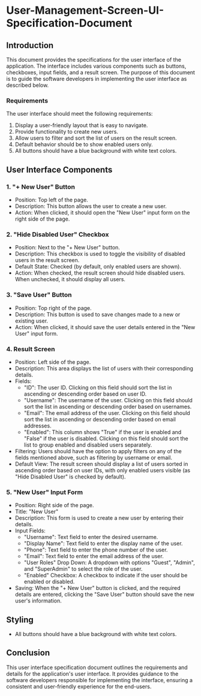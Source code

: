 # User-Management-Screen-UI-Specification-Document

## Introduction

This document provides the specifications for the user interface of the application. The interface includes various components such as buttons, checkboxes, input fields, and a result screen. The purpose of this document is to guide the software developers in implementing the user interface as described below.

### Requirements

The user interface should meet the following requirements:

1.  Display a user-friendly layout that is easy to navigate.
2.  Provide functionality to create new users.
3.  Allow users to filter and sort the list of users on the result screen.
4.  Default behavior should be to show enabled users only.
5.  All buttons should have a blue background with white text colors.

## User Interface Components

### 1. "+ New User" Button

-   Position: Top left of the page.
-   Description: This button allows the user to create a new user.
-   Action: When clicked, it should open the "New User" input form on the right side of the page.

### 2. "Hide Disabled User" Checkbox

-   Position: Next to the "+ New User" button.
-   Description: This checkbox is used to toggle the visibility of disabled users in the result screen.
-   Default State: Checked (by default, only enabled users are shown).
-   Action: When checked, the result screen should hide disabled users. When unchecked, it should display all users.

### 3. "Save User" Button

-   Position: Top right of the page.
-   Description: This button is used to save changes made to a new or existing user.
-   Action: When clicked, it should save the user details entered in the "New User" input form.

### 4. Result Screen

-   Position: Left side of the page.
-   Description: This area displays the list of users with their corresponding details.
-   Fields:
    -   "ID": The user ID. Clicking on this field should sort the list in ascending or descending order based on user ID.
    -   "Username": The username of the user. Clicking on this field should sort the list in ascending or descending order based on usernames.
    -   "Email": The email address of the user. Clicking on this field should sort the list in ascending or descending order based on email addresses.
    -   "Enabled": This column shows "True" if the user is enabled and "False" if the user is disabled. Clicking on this field should sort the list to group enabled and disabled users separately.
-   Filtering: Users should have the option to apply filters on any of the fields mentioned above, such as filtering by username or email.
-   Default View: The result screen should display a list of users sorted in ascending order based on user IDs, with only enabled users visible (as "Hide Disabled User" is checked by default).

### 5. "New User" Input Form

-   Position: Right side of the page.
-   Title: "New User"
-   Description: This form is used to create a new user by entering their details.
-   Input Fields:
    -   "Username": Text field to enter the desired username.
    -   "Display Name": Text field to enter the display name of the user.
    -   "Phone": Text field to enter the phone number of the user.
    -   "Email": Text field to enter the email address of the user.
    -   "User Roles" Drop Down: A dropdown with options "Guest", "Admin", and "SuperAdmin" to select the role of the user.
    -   "Enabled" Checkbox: A checkbox to indicate if the user should be enabled or disabled.
-   Saving: When the "+ New User" button is clicked, and the required details are entered, clicking the "Save User" button should save the new user's information.

## Styling

-   All buttons should have a blue background with white text colors.

## Conclusion

This user interface specification document outlines the requirements and details for the application's user interface. It provides guidance to the software developers responsible for implementing the interface, ensuring a consistent and user-friendly experience for the end-users.

